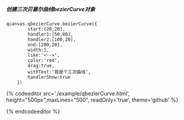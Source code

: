 ##### 创建三次贝塞尔曲线bezierCurve对象

```
qcanvas.qbezierCurve.bezierCurve({
		start:[20,20],
		handler1:[50,80],
		handler2:[100,20],
		end:[200,20],
		width:1,
		like:'<-->',
		color:'red',
		drag:true,
		withText:'我是个三次曲线',
		handlerShow:true
	})
```

{% codeeditor   src='./example/qbezierCurve.html', height="500px",maxLines="500", readOnly='true', theme='github' %}

{% endcodeeditor %}

